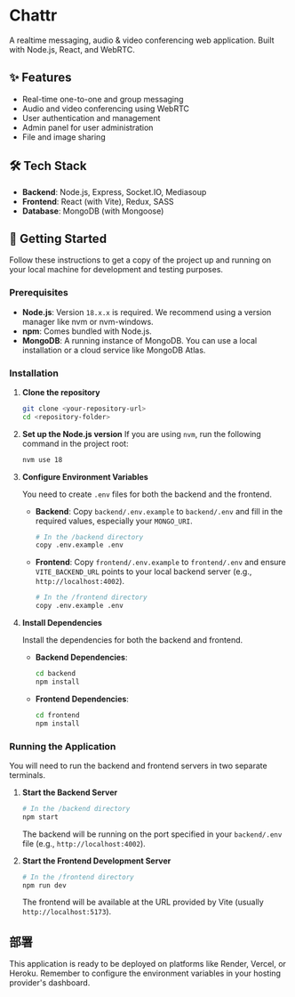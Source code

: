 # Chattr 

A realtime messaging, audio & video conferencing web application. Built with Node.js, React, and WebRTC.

## ✨ Features

*   Real-time one-to-one and group messaging
*   Audio and video conferencing using WebRTC
*   User authentication and management
*   Admin panel for user administration
*   File and image sharing

## 🛠️ Tech Stack

*   **Backend**: Node.js, Express, Socket.IO, Mediasoup
*   **Frontend**: React (with Vite), Redux, SASS
*   **Database**: MongoDB (with Mongoose)

## 🚀 Getting Started

Follow these instructions to get a copy of the project up and running on your local machine for development and testing purposes.

### Prerequisites

*   **Node.js**: Version `18.x.x` is required. We recommend using a version manager like nvm or nvm-windows.
*   **npm**: Comes bundled with Node.js.
*   **MongoDB**: A running instance of MongoDB. You can use a local installation or a cloud service like MongoDB Atlas.

### Installation

1.  **Clone the repository**
    ```bash
    git clone <your-repository-url>
    cd <repository-folder>
    ```

2.  **Set up the Node.js version**
    If you are using `nvm`, run the following command in the project root:
    ```bash
    nvm use 18
    ```

3.  **Configure Environment Variables**

    You need to create `.env` files for both the backend and the frontend.

    *   **Backend**: Copy `backend/.env.example` to `backend/.env` and fill in the required values, especially your `MONGO_URI`.

        ```bash
        # In the /backend directory
        copy .env.example .env
        ```

    *   **Frontend**: Copy `frontend/.env.example` to `frontend/.env` and ensure `VITE_BACKEND_URL` points to your local backend server (e.g., `http://localhost:4002`).

        ```bash
        # In the /frontend directory
        copy .env.example .env
        ```

4.  **Install Dependencies**

    Install the dependencies for both the backend and frontend.

    *   **Backend Dependencies**:
        ```bash
        cd backend
        npm install
        ```

    *   **Frontend Dependencies**:
        ```bash
        cd frontend
        npm install
        ```

### Running the Application

You will need to run the backend and frontend servers in two separate terminals.

1.  **Start the Backend Server**

    ```bash
    # In the /backend directory
    npm start
    ```
    The backend will be running on the port specified in your `backend/.env` file (e.g., `http://localhost:4002`).

2.  **Start the Frontend Development Server**

    ```bash
    # In the /frontend directory
    npm run dev
    ```
    The frontend will be available at the URL provided by Vite (usually `http://localhost:5173`).

## 部署

This application is ready to be deployed on platforms like Render, Vercel, or Heroku. Remember to configure the environment variables in your hosting provider's dashboard.

